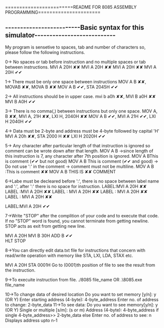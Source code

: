 ========================README FOR 8085 ASSEMBLY PROGRAMMING======================

-------------------------Basic syntax for this simulator---------------------------
-----------------------------------------------------------------------------------

My program is sensetive to spaces, tab and number of characters so, please follow the
following instructions.

0-> No spaces or tab before instruction and no multiple spaces or tab between instructions.
	MVI A 20H ✘✘
  MVI A 20H ✘✘
MVI		A	20H ✘✘
MVI A 20H ✔✔

1-> There must be only one space between instructions
MOV A    B ✘✘, MOVAB ✘✘, MOVA B ✘✘
MOV A B ✔✔, STA 2045H ✔✔

2-> All instructions should be in upper case.
mvi b a0h ✘✘, MVI B a0H ✘✘
MVI B A0H ✔✔

3-> There is no comma(,) between instructions but only one space.
MOV A, B ✘✘, MVI A, 21H ✘✘, LXI H, 2040H ✘✘
MOV A B ✔✔,  MVI A 21H ✔✔,  LXI H 2040H ✔✔

4-> Data must be 2-byte and address must be 4-byte followed by capital 'H'
MVI A 20h ✘✘, STA 2000 H ✘✘
LXI H 2020H ✔✔

5-> Any character after particular length of that instruction is ignored so comment can
be wrote down after that length.
MOV A B   ->since length of this instruction is 7, any character after 7th position is
			ignored.
MOV A BThis is comment (✔✔ but not good)
MOV A B This is comment (✔✔ and good)
			-> Do not use ':' in the comment
			-> comment must not be multiline.
MOV A B :This is comment ✘✘
MOV A B THIS
		IS				✘✘
		COMMENT

6->Labe must be decleared before ':', there is no space between label name and ':',
after ':' there is no space  for instruction.
LABEL:MVI A 20H ✘✘
LABEL    :MVI A 20H ✘✘
LABEL : MVI A 20H ✘✘
LABEL :
MVI A 20H		✘✘
LABEL : MVI A 20H ✘✘

LABEL:MVI A 20H	✔✔

7->Write "STOP" after the complition of your code and to execute that code.
If no "STOP" word is found, you cannot terminate from getting newline. STOP
acts as exit from getting new line.

MVI A 20H
MVI B 30H
ADD B						✔✔	
HLT
STOP

8->You can directly edit data.txt file for instructions that concern with read/write
operation with memory like STA, LXI, LDA, STAX etc.

MVI A 20H
STA 0001H
Go to (0001)th position of file to see the result from the instruction.

9->To execuite instruction from file.
	./8085 file_name
	OR
	.\8085.exe file_name

10->To change data of desired location
	Do you want to set memory [y/n]: y (OR Y)
	Enter starting address (4-byte): 4-byte_address
	Enter no. of address to change: 2-byte_data
11->To see data:
	Do you want to see memory[y/n]: y (OR Y)
	Single or multiple [s/m]: (s or m)
	Address (4-byte): 4-byte_address
	if single
		4-byte_address>> 2-byte_data
	else
		Enter no. of address to see: n
		Displays address upto n-1